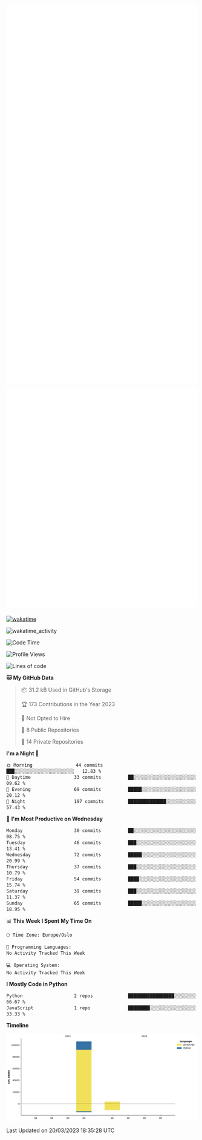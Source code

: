 ![Metrics](/metrics.svg)![Additional metrics](metrics.additional.svg)
----------------------------------------------------------------------------------------------------------------------------------------------------

[![wakatime](https://wakatime.com/badge/user/139c3dc8-b99d-475a-b6b4-e7663d03add8.svg)](https://wakatime.com/@139c3dc8-b99d-475a-b6b4-e7663d03add8)

![wakatime_activity](https://wakatime.com/share/@merca/d0fb6363-0f77-40ae-9525-9b9347ed2e36.svg)

<!--START_SECTION:waka-->
![Code Time](http://img.shields.io/badge/Code%20Time-6%2C413%20hrs%2043%20mins-blue)

![Profile Views](http://img.shields.io/badge/Profile%20Views-0-blue)

![Lines of code](https://img.shields.io/badge/From%20Hello%20World%20I%27ve%20Written-109.4%20thousand%20lines%20of%20code-blue)

**🐱 My GitHub Data** 

> 📦 31.2 kB Used in GitHub's Storage 
 > 
> 🏆 173 Contributions in the Year 2023
 > 
> 🚫 Not Opted to Hire
 > 
> 📜 8 Public Repositories 
 > 
> 🔑 14 Private Repositories 
 > 
**I'm a Night 🦉** 

```text
🌞 Morning                44 commits          ███░░░░░░░░░░░░░░░░░░░░░░   12.83 % 
🌆 Daytime                33 commits          ██░░░░░░░░░░░░░░░░░░░░░░░   09.62 % 
🌃 Evening                69 commits          █████░░░░░░░░░░░░░░░░░░░░   20.12 % 
🌙 Night                  197 commits         ██████████████░░░░░░░░░░░   57.43 % 
```
📅 **I'm Most Productive on Wednesday** 

```text
Monday                   30 commits          ██░░░░░░░░░░░░░░░░░░░░░░░   08.75 % 
Tuesday                  46 commits          ███░░░░░░░░░░░░░░░░░░░░░░   13.41 % 
Wednesday                72 commits          █████░░░░░░░░░░░░░░░░░░░░   20.99 % 
Thursday                 37 commits          ███░░░░░░░░░░░░░░░░░░░░░░   10.79 % 
Friday                   54 commits          ████░░░░░░░░░░░░░░░░░░░░░   15.74 % 
Saturday                 39 commits          ███░░░░░░░░░░░░░░░░░░░░░░   11.37 % 
Sunday                   65 commits          █████░░░░░░░░░░░░░░░░░░░░   18.95 % 
```


📊 **This Week I Spent My Time On** 

```text
🕑︎ Time Zone: Europe/Oslo

💬 Programming Languages: 
No Activity Tracked This Week

💻 Operating System: 
No Activity Tracked This Week
```

**I Mostly Code in Python** 

```text
Python                   2 repos             █████████████████░░░░░░░░   66.67 % 
JavaScript               1 repo              ████████░░░░░░░░░░░░░░░░░   33.33 % 
```



**Timeline**

![Lines of Code chart](https://raw.githubusercontent.com/merca/merca/current/assets/bar_graph.png)


 Last Updated on 20/03/2023 18:35:28 UTC
<!--END_SECTION:waka-->
